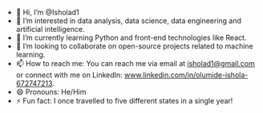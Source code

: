 - 👋 Hi, I’m @Isholad1
- 👀 I’m interested in data analysis, data science, data engineering and artificial intelligence.
- 🌱 I’m currently learning Python and front-end technologies like React.
- 💞️ I’m looking to collaborate on open-source projects related to machine learning.
- 📫 How to reach me: You can reach me via email at isholad1@gmail.com or connect with me on LinkedIn: www.linkedin.com/in/olumide-ishola-672747213.
- 😄 Pronouns: He/Him
- ⚡ Fun fact: I once travelled to five different states in a single year!


<!---
Isholad1/Isholad1 is a ✨ special ✨ repository because its `README.md` (this file) appears on your GitHub profile.
You can click the Preview link to take a look at your changes.
--->
